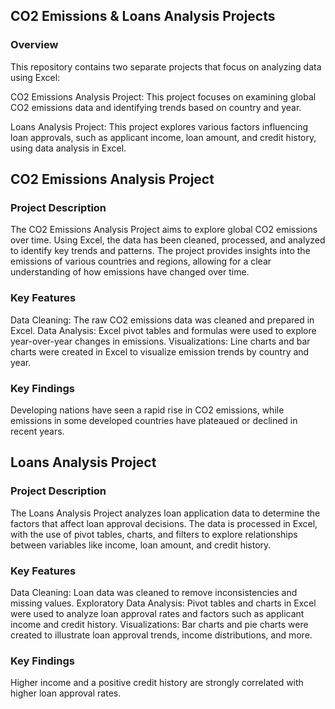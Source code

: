 ## CO2 Emissions & Loans Analysis Projects
### Overview
This repository contains two separate projects that focus on analyzing data using Excel:

CO2 Emissions Analysis Project: This project focuses on examining global CO2 emissions data and identifying trends based on country and year.

Loans Analysis Project: This project explores various factors influencing loan approvals, such as applicant income, loan amount, and credit history, using data analysis in Excel.

## CO2 Emissions Analysis Project
### Project Description
The CO2 Emissions Analysis Project aims to explore global CO2 emissions over time. Using Excel, the data has been cleaned, processed, and analyzed to identify key trends and patterns. The project provides insights into the emissions of various countries and regions, allowing for a clear understanding of how emissions have changed over time.

### Key Features
Data Cleaning: The raw CO2 emissions data was cleaned and prepared in Excel.
Data Analysis: Excel pivot tables and formulas were used to explore year-over-year changes in emissions.
Visualizations: Line charts and bar charts were created in Excel to visualize emission trends by country and year.
### Key Findings
Developing nations have seen a rapid rise in CO2 emissions, while emissions in some developed countries have plateaued or declined in recent years.


## Loans Analysis Project
### Project Description
The Loans Analysis Project analyzes loan application data to determine the factors that affect loan approval decisions. The data is processed in Excel, with the use of pivot tables, charts, and filters to explore relationships between variables like income, loan amount, and credit history.

### Key Features
Data Cleaning: Loan data was cleaned to remove inconsistencies and missing values.
Exploratory Data Analysis: Pivot tables and charts in Excel were used to analyze loan approval rates and factors such as applicant income and credit history.
Visualizations: Bar charts and pie charts were created to illustrate loan approval trends, income distributions, and more.
### Key Findings
Higher income and a positive credit history are strongly correlated with higher loan approval rates.
